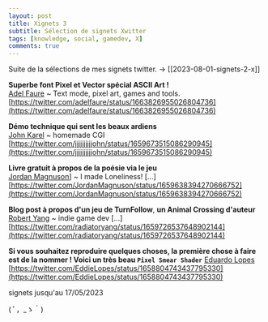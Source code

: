 ```yaml
---
layout: post
title: Xignets 3
subtitle: Sélection de signets Xwitter
tags: [knowledge, social, gamedev, X]
comments: true
---
```


Suite de la sélections de mes signets twitter.
-> [[2023-08-01-signets-2-x]]

**Superbe font Pixel et Vector spécial ASCII Art !**  
[Adel Faure](https://twitter.com/adelfaure) ~ Text mode, pixel art, games and tools.  
[https://twitter.com/adelfaure/status/1663826955026804736](https://twitter.com/adelfaure/status/1663826955026804736)  

**Démo technique qui sent les beaux ardiens**  
[John Karel](https://twitter.com/jjjjjjjjjjohn) ~ homemade CGI  
[https://twitter.com/jjjjjjjjjjohn/status/1659673515086290945](https://twitter.com/jjjjjjjjjjohn/status/1659673515086290945)  

**Livre gratuit à propos de la poésie via le jeu**  
[Jordan Magnuson](https://abs-0.twimg.com/emoji/v2/svg/25fe.svg)] ~ I made Loneliness! [...]  
[https://twitter.com/JordanMagnuson/status/1659638394270666752](https://twitter.com/JordanMagnuson/status/1659638394270666752)  

**Blog post à propos d'un jeu de TurnFollow**, **un Animal Crossing d'auteur**  
[Robert Yang](https://twitter.com/radiatoryang) ~ indie game dev [...]   
[https://twitter.com/radiatoryang/status/1659726537648902144](https://twitter.com/radiatoryang/status/1659726537648902144)  

**Si vous souhaitez reproduire quelques choses, la première chose à faire est de la nommer ! Voici un très beau `Pixel Smear Shader`** 
[Eduardo Lopes](https://twitter.com/EddieLopes)  
[https://twitter.com/EddieLopes/status/1658804743437795330](https://twitter.com/EddieLopes/status/1658804743437795330)  

signets jusqu'au 17/05/2023

( ﾟ，_ゝ｀)